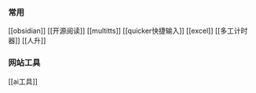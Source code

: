 
### 常用
[[obsidian]]
[[开源阅读]]
[[multitts]]
[[quicker快捷输入]]
[[excel]]
[[多工计时器]]
[[人升]]

### 网站工具
[[ai工具]]
